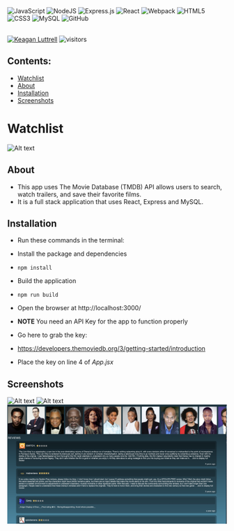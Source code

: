 <img alt="JavaScript" src="https://img.shields.io/badge/javascript%20-%23323330.svg?&style=for-the-badge&logo=javascript&logoColor=%23F7DF1E"/>
<img alt="NodeJS" src="https://img.shields.io/badge/node.js%20-%2343853D.svg?&style=for-the-badge&logo=node.js&logoColor=white"/>
<img alt="Express.js" src="https://img.shields.io/badge/express.js%20-%23404d59.svg?&style=for-the-badge"/>
<img alt="React" src="https://img.shields.io/badge/react%20-%2320232a.svg?&style=for-the-badge&logo=react&logoColor=%2361DAFB"/>
<img alt="Webpack" src="https://img.shields.io/badge/webpack%20-%238DD6F9.svg?&style=for-the-badge&logo=webpack&logoColor=black" />
<img alt="HTML5" src="https://img.shields.io/badge/html5%20-%23E34F26.svg?&style=for-the-badge&logo=html5&logoColor=white"/>
<img alt="CSS3" src="https://img.shields.io/badge/css3%20-%231572B6.svg?&style=for-the-badge&logo=css3&logoColor=white"/>
<img alt="MySQL" src="https://img.shields.io/badge/mysql-%2300f.svg?&style=for-the-badge&logo=mysql&logoColor=white"/>
<img alt="GitHub" src="https://img.shields.io/badge/github%20-%23121011.svg?&style=for-the-badge&logo=github&logoColor=white"/><br></br>

<a href="https://www.linkedin.com/in/keaganluttrell" ><img alt="Keagan Luttrell" src="https://img.shields.io/badge/linkedin%20-%230077B5.svg?&style=for-the-badge&logo=linkedin&logoColor=white"/></a>
![visitors](https://visitor-badge.glitch.me/badge?page_id=keaganluttrell.watchlist)

## Contents:
- [Watchlist](#watchlist)
- [About](#about)
- [Installation](#installation)
- [Screenshots](#screenshots)

# Watchlist

![Alt text](/images/watchlist-demo.gif "App Demo")

## About

* This app uses The Movie Database (TMDB) API allows users to search, watch trailers, and save their favorite films.
* It is a full stack application that uses React, Express and MySQL.


## Installation

* Run these commands in the terminal:

* Install the package and dependencies
* `npm install`
* Build the application
* `npm run build`
* Open the browser at http://localhost:3000/
* **NOTE** You need an API Key for the app to function properly
* Go here to grab the key:
* https://developers.themoviedb.org/3/getting-started/introduction
* Place the key on line 4 of _App.jsx_


## Screenshots

![Alt text](/images/trailer.png "Trailer")
![Alt text](/images/home.png "Home")
![Alt text](/images/cast-reviews.png "Cast and Reviews View")
